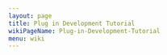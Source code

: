 ```yaml
---
layout: page
title: Plug in Development Tutorial
wikiPageName: Plug-in-Development-Tutorial
menu: wiki
---
```



